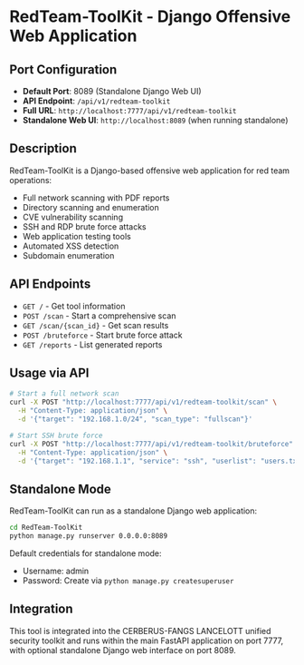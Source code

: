 # RedTeam-ToolKit - Django Offensive Web Application

## Port Configuration

- **Default Port**: 8089 (Standalone Django Web UI)
- **API Endpoint**: `/api/v1/redteam-toolkit`
- **Full URL**: `http://localhost:7777/api/v1/redteam-toolkit`
- **Standalone Web UI**: `http://localhost:8089` (when running standalone)

## Description

RedTeam-ToolKit is a Django-based offensive web application for red team operations:

- Full network scanning with PDF reports
- Directory scanning and enumeration
- CVE vulnerability scanning
- SSH and RDP brute force attacks
- Web application testing tools
- Automated XSS detection
- Subdomain enumeration

## API Endpoints

- `GET /` - Get tool information
- `POST /scan` - Start a comprehensive scan
- `GET /scan/{scan_id}` - Get scan results
- `POST /bruteforce` - Start brute force attack
- `GET /reports` - List generated reports

## Usage via API

```bash
# Start a full network scan
curl -X POST "http://localhost:7777/api/v1/redteam-toolkit/scan" \
  -H "Content-Type: application/json" \
  -d '{"target": "192.168.1.0/24", "scan_type": "fullscan"}'

# Start SSH brute force
curl -X POST "http://localhost:7777/api/v1/redteam-toolkit/bruteforce" \
  -H "Content-Type: application/json" \
  -d '{"target": "192.168.1.1", "service": "ssh", "userlist": "users.txt"}'
```

## Standalone Mode

RedTeam-ToolKit can run as a standalone Django web application:

```bash
cd RedTeam-ToolKit
python manage.py runserver 0.0.0.0:8089
```

Default credentials for standalone mode:

- Username: admin
- Password: Create via `python manage.py createsuperuser`

## Integration

This tool is integrated into the CERBERUS-FANGS LANCELOTT unified security toolkit and runs within the main FastAPI application on port 7777, with optional standalone Django web interface on port 8089.

